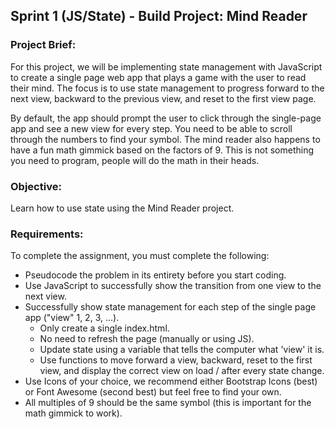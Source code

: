 ## Sprint 1 (JS/State) - Build Project: Mind Reader
### Project Brief:
For this project, we will be implementing state management with JavaScript to create a single page web app that plays a game with the user to read their mind. The focus is to use state management to progress forward to the next view, backward to the previous view, and reset to the first view page.

By default, the app should prompt the user to click through the single-page app and see a new view for every step. You need to be able to scroll through the numbers to find your symbol. The mind reader also happens to have a fun math gimmick based on the factors of 9. This is not something you need to program, people will do the math in their heads.

### Objective:
Learn how to use state using the Mind Reader project.

### Requirements:
To complete the assignment, you must complete the following:
- Pseudocode the problem in its entirety before you start coding.
- Use JavaScript to successfully show the transition from one view to the next view.
- Successfully show state management for each step of the single page app ("view" 1, 2, 3, ...).
    - Only create a single index.html.
    - No need to refresh the page (manually or using JS).
    - Update state using a variable that tells the computer what 'view' it is.
    - Use functions to move forward a view, backward, reset to the first view, and display the correct view on load / after every state change.
- Use Icons of your choice, we recommend either Bootstrap Icons (best) or Font Awesome (second best) but feel free to find your own.
- All multiples of 9 should be the same symbol (this is important for the math gimmick to work).


